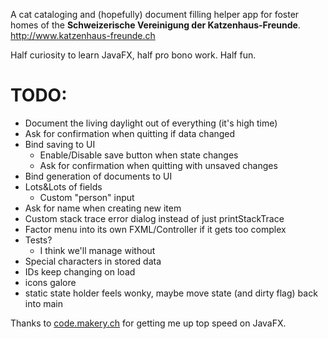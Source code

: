 A cat cataloging and (hopefully) document filling helper app for foster homes of the **Schweizerische Vereinigung der Katzenhaus-Freunde**.
http://www.katzenhaus-freunde.ch

Half curiosity to learn JavaFX, half pro bono work. Half fun.

# TODO:
* Document the living daylight out of everything (it's high time)
* Ask for confirmation when quitting if data changed
* Bind saving to UI
  * Enable/Disable save button when state changes
  * Ask for confirmation when quitting with unsaved changes
* Bind generation of documents to UI
* Lots&Lots of fields
  * Custom "person" input
* Ask for name when creating new item
* Custom stack trace error dialog instead of just printStackTrace
* Factor menu into its own FXML/Controller if it gets too complex  
* Tests?
  * I think we'll manage without
* Special characters in stored data
* IDs keep changing on load
* icons galore
* static state holder feels wonky, maybe move state (and dirty flag) back into main
 
 Thanks to [code.makery.ch](https://code.makery.ch/library/javafx-tutorial/) for getting me up top speed on JavaFX.